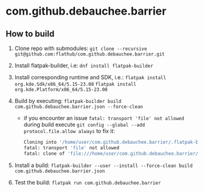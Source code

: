 # com.github.debauchee.barrier

## How to build

1. Clone repo with submodules: `git clone --recursive git@github.com:flathub/com.github.debauchee.barrier.git`
2. Install flatpak-builder, i.e: `dnf install flatpak-builder`
3. Install corresponding runtime and SDK, i.e.: `flatpak install org.kde.Sdk/x86_64/5.15-23.08` `flatpak install org.kde.Platform/x86_64/5.15-23.08`
4. Build by executing: `flatpak-builder build com.github.debauchee.barrier.json --force-clean`

   - if you encounter an issue `fatal: transport 'file' not allowed` during build execute `git config --global --add protocol.file.allow always` to fix it:

     ```bash
     Cloning into '/home/user/com.github.debauchee.barrier/.flatpak-builder/build/barrier-10/ext/gtest'...
     fatal: transport 'file' not allowed
     fatal: clone of 'file:///home/user/com.github.debauchee.barrier/.flatpak-builder/git/https_github.com_google_googletest.git' into submodule path '/home/user/com.github.debauchee.barrier/.flatpak-builder/build/barrier-10/ext/gtest' failed
     ```

5. Install a build: `flatpak-builder --user --install --force-clean build com.github.debauchee.barrier.json`
6. Test the build: `flatpak run com.github.debauchee.barrier`
